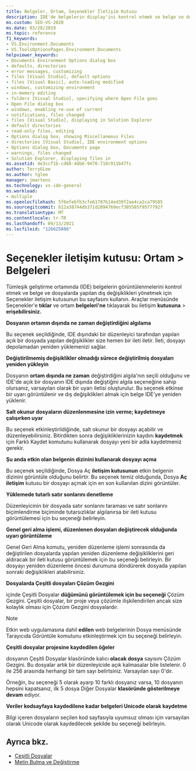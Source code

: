 ```yaml
---
title: Belgeler, Ortam, Seçenekler İletişim Kutusu
description: IDE'de belgelerin display'ini kontrol etmek ve belge ve dosyalarda yapılan dış değişiklikleri yönetmek için Belgeler bölümündeki Ortamlar sayfasını kullanmayı öğrenin.
ms.custom: SEO-VS-2020
ms.date: 03/28/2019
ms.topic: reference
f1_keywords:
- VS.Environment.Documents
- VS.ToolsOptionsPages.Environment.Documents
helpviewer_keywords:
- Documents Environment Options dialog box
- defaults, directories
- error messages, customizing
- files [Visual Studio], default options
- files [Visual Basic], auto-loading modified
- windows, customizing environment
- in-memory editing
- folders [Visual Studio], specifying where Open File goes
- Open File dialog box
- windows, enabling re-use of current
- notifications, files changed
- files [Visual Studio], displaying in Solution Explorer
- default directories
- read-only files, editing
- Options dialog box, showing Miscellaneous Files
- directories [Visual Studio], IDE environment options
- Options dialog box, Documents page
- warnings, files changed
- Solution Explorer, displaying files in
ms.assetid: 4e3ccf1b-cd68-4db6-9470-710c911b47fc
author: TerryGLee
ms.author: tglee
manager: jmartens
ms.technology: vs-ide-general
ms.workload:
- multiple
ms.openlocfilehash: 5f6efebfb3cfe61707b14ed39f2ae4ca2ca79585
ms.sourcegitcommit: b12a38744db371d2894769ecf305585f9577792f
ms.translationtype: MT
ms.contentlocale: tr-TR
ms.lasthandoff: 09/13/2021
ms.locfileid: "126625886"
---
```

# <a name="options-dialog-box-environment--documents"></a>Seçenekler iletişim kutusu: Ortam \> Belgeleri

Tümleşik geliştirme ortamında  (IDE) belgelerin görüntülenmelerini kontrol etmek ve belge ve dosyalarda yapılan dış değişiklikleri yönetmek için Seçenekler iletişim kutusunun bu sayfasını kullanın. Araçlar menüsünde Seçenekler'e **tıklar** ve ortam **belgeleri'ne** tıklayarak bu iletişim **kutusuna**  >  **erişebilirsiniz.**

**Dosyanın ortamın dışında ne zaman değiştirdiğini algılama**

Bu seçenek seçildiğinde, IDE dışındaki bir düzenleyici tarafından yapılan açık bir dosyada yapılan değişiklikler size hemen bir ileti iletir. İleti, dosyayı depolamadan yeniden yüklemenizi sağlar.

**Değiştirilmemiş değişiklikler olmadığı sürece değiştirilmiş dosyaları yeniden yükleyin**

Dosyanın **ortam dışında ne zaman** değiştirdiğini algıla'nın seçili olduğunu ve IDE'de açık bir dosyanın IDE dışında değiştiğini algıla seçeneğine sahip olursanız, varsayılan olarak bir uyarı iletisi oluşturulur. Bu seçenek etkinse bir uyarı görüntülenir ve dış değişiklikleri almak için belge IDE'ye yeniden yüklenir.

**Salt okunur dosyaların düzenlenmesine izin verme; kaydetmeye çalışırken uyar**

Bu seçenek etkinleştirildiğinde, salt okunur bir dosyayı açabilir ve düzenleyebilirsiniz. Bitirdikten sonra değişikliklerinizin kaydını **kaydetmek** için Farklı Kaydet komutunu kullanarak dosyayı yeni bir adla kaydetmeniz gerekir.

**Şu anda etkin olan belgenin dizinini kullanarak dosyayı açma**

Bu seçenek seçildiğinde, Dosya Aç **iletişim kutusunun** etkin belgenin dizinini görüntüle olduğunu belirtir. Bu seçenek temiz olduğunda, Dosya **Aç iletişim** kutusu bir dosyayı açmak için en son kullanılan dizini görüntüler.

**Yüklemede tutarlı satır sonlarını denetleme**

Düzenleyicinin bir dosyada satır sonlarını taraması ve satır sonlarını biçimlendirme biçiminde tutarsızlıklar algılanırsa bir ileti kutusu görüntülemesi için bu seçeneği belirleyin.

**Genel geri alma işlemi, düzenlenen dosyaları değiştirecek olduğunda uyarı görüntüleme**

Genel Geri Alma komutu, yeniden  düzenleme işlemi sonrasında da değiştirilen dosyalarda yapılan yeniden düzenleme değişikliklerini geri aldıracak bir ileti kutusu görüntülemek için bu seçeneği belirleyin. Bir dosyayı yeniden düzenleme öncesi durumuna döndürerek dosyada yapılan sonraki değişiklikleri atabilirsiniz.

**Dosyalarda Çeşitli dosyaları Çözüm Gezgini**

içinde Çeşitli Dosyalar **düğümünü görüntülemek için bu seçeneği** Çözüm Gezgini.  Çeşitli dosyalar, bir proje veya çözümle ilişkilendirilen ancak size  kolaylık olması için Çözüm Gezgini dosyalardır.

> [!NOTE]
> Etkin web uygulamasına dahil **edilen** web  belgelerinin Dosya menüsünde Tarayıcıda Görüntüle komutunu etkinleştirmek için bu seçeneği belirleyin.

**Çeşitli dosyalar projesine kaydedilen öğeler**

dosyanın Çeşitli Dosyalar klasöründe kalıcı **olacak dosya** sayısını Çözüm Gezgini.  Bu dosyalar artık bir düzenleyicide açık kalmasalar bile listelenir. 0 ile 256 arasında herhangi bir tam sayı belirtsiniz. Varsayılan sayı 0'dır.

Örneğin, bu seçeneği 5 olarak ayarp 10 farklı dosyanız varsa, 10 dosyanın hepsini kapatsanız, ilk 5 dosya Diğer Dosyalar **klasöründe gösterilmeye devam** ediyor.

**Veriler kodsayfaya kaydedilene kadar belgeleri Unicode olarak kaydetme**

Bilgi içeren dosyaların seçilen kod sayfasıyla uyumsuz olması için varsayılan olarak Unicode olarak kaydedilecek şekilde bu seçeneği belirleyin.

## <a name="see-also"></a>Ayrıca bkz.

- [Çeşitli Dosyalar](../../ide/reference/miscellaneous-files.md)
- [Metin Bulma ve Değiştirme](../../ide/finding-and-replacing-text.md)
